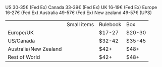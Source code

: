 US 30-35€ (Fed Ex)
Canada 33-39€ (Fed Ex)
UK 16-19€ (Fed Ex)
Europe 16-27€ (Fed Ex)
Australia 49-57€ (Fed Ex)
New zealand 49-57€ (UPS)

|   |   |   |   |
|---|---|---|---|
||Small items|Rulebook|Box|
|Europe/UK||$17-27|$20-30|
|US/Canada||$32-42|$35-45|
|Australia/New Zealand||$42+|$48+|
|Rest of World||$42+|$48+|